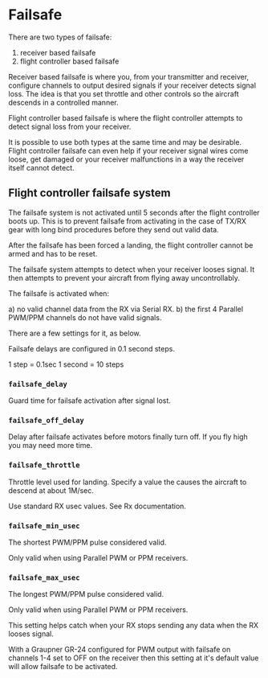 # Failsafe

There are two types of failsafe:

1) receiver based failsafe
2) flight controller based failsafe

Receiver based failsafe is where you, from your transmitter and receiver, configure channels to output desired signals if your receiver detects signal loss.
The idea is that you set throttle and other controls so the aircraft descends in a controlled manner.

Flight controller based failsafe is where the flight controller attempts to detect signal loss from your receiver.

It is possible to use both types at the same time and may be desirable.  Flight controller failsafe can even help if your receiver signal wires come loose, get damaged or your receiver malfunctions in a way the receiver itself cannot detect.

## Flight controller failsafe system 

The failsafe system is not activated until 5 seconds after the flight controller boots up.  This is to prevent failsafe from activating in the case of TX/RX gear with long bind procedures before they send out valid data.

After the failsafe has been forced a landing, the flight controller cannot be armed and has to be reset.
 
The failsafe system attempts to detect when your receiver looses signal.  It then attempts to prevent your aircraft from flying away uncontrollably.

The failsafe is activated when:

a) no valid channel data from the RX via Serial RX.
b) the first 4 Parallel PWM/PPM channels do not have valid signals.

There are a few settings for it, as below.

Failsafe delays are configured in 0.1 second steps.

1 step = 0.1sec
1 second = 10 steps

### `failsafe_delay`

Guard time for failsafe activation after signal lost.

### `failsafe_off_delay`

Delay after failsafe activates before motors finally turn off.  If you fly high you may need more time.

### `failsafe_throttle`

Throttle level used for landing.  Specify a value the causes the aircraft to descend at about 1M/sec.

Use standard RX usec values.  See Rx documentation.

### `failsafe_min_usec`

The shortest PWM/PPM pulse considered valid.

Only valid when using Parallel PWM or PPM receivers.

### `failsafe_max_usec`

The longest PWM/PPM pulse considered valid.

Only valid when using Parallel PWM or PPM receivers.

This setting helps catch when your RX stops sending any data when the RX looses signal.

With a Graupner GR-24 configured for PWM output with failsafe on channels 1-4 set to OFF on the receiver then this setting at it's default value will allow failsafe to be activated.
